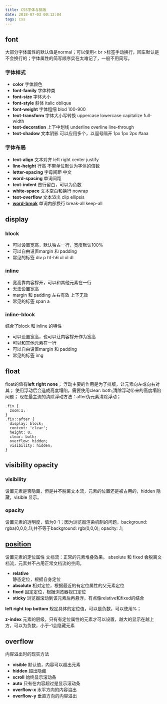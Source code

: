 ```yaml
---
title: CSS字体与排版
date: 2018-07-03 00:12:04
tags: css
---
```


## font
大部分字体属性的默认值是normal；可以使用< br >标签手动换行，回车默认是不会换行的；字体属性的简写顺序实在太难记了，一般不用简写。

### 字体样式
* **color** 字体颜色
* **font-family** 字体种类
* **font-size** 字体大小
* **font-style** 斜体 italic oblique
* **font-weight** 字体粗细 blod 100-900
* **text-transform** 字体大小写转换 uppercase lowercase capitalize full-width
* **text-decoration** 上下中划线 underline overline line-through
* **text-shadow** 文本阴影 可以应用多个，以逗号隔开 1px 1px 2px #aaa

### 字体布局
* **text-align** 文本对齐 left right center justify
* **line-height** 行高 不带单位默认为字体的倍数
* **letter-spacing** 字母间距 中文
* **word-spacing** 单词间距 
* **text-indent** 首行留白，可以为负数
* **white-space** 文本空白和换行 nowrap 
* **text-overflow** 文本溢出  clip ellipsis
* **[word-break](https://developer.mozilla.org/zh-CN/docs/Web/CSS/word-break)** 单词内部换行 break-all keep-all

## display
### block 
* 可以设置宽高，默认独占一行，宽度默认100%
* 可以自由设置margin 和 padding
* 常见的标签 div p h1-h6 ul ol dl 

### inline
* 宽高靠内容撑开，可以和其他元素在一行
* 无法设置宽高
* margin 和 padding 左右有效 上下无效
* 常见的标签 span a

### inline-block
综合了block 和 inline 的特性
* 可以设置宽高，也可以让内容撑开作为宽高
* 可以和其他元素在一行
* 可以自由设置margin 和 padding
* 常见的标签 img

## float
float的值有**left** **right** **none**；
浮动主要的作用是为了排版，让元素向左或向右对其；
使用浮动后会造成高度塌陷，需要使用clear: both;清除浮动带来的高度塌陷问题；
现在最主流的清除浮动方法：after伪元素清除浮动；
```
.fix {
  zoom:1;
}
.fix::after {
  display: block;
  content: 'clear';
  height: 0;
  clear: both;
  overflow: hidden;
  visibility: hidden;
}

```

## visibility opacity
### visibility
设置元素是否隐藏，但是并不脱离文本流，元素的位置还是被占用的，hidden 隐藏，visible 显示。
### opacity
设置元素的透明度，值为0-1；因为浏览器渲染机制的问题，background: rgba(0,0,0,.1);并不等于background: rgb(0,0,0); opacity: .1; 


## [position](https://developer.mozilla.org/zh-CN/docs/Web/CSS/position#Sticky_positioning)
设置元素的定位属性
文档流：正常的元素堆叠效果。
absolute 和 fixed 会脱离文档流，元素并不占用正常文档流的空间。
* **relative**  
静态定位，根据自身定位
* **absolute**
相对定位，根据最近的有定位属性的父元素定位
* **fixed**
固定定位，根据浏览器视口定位
* **sticky**
浏览器滚动到该元素后再悬浮，有点像relative和fixed的结合

**left** **right** **top** **bottom**
规定具体的定位值，可以是负数，可以使用%；

**z-index**
元素的层级，只有有定位属性的元素才可以设置，越大的显示在越上方，可以为负数，小于-1会隐藏元素

## overflow 
内容溢出时的现实方法
* **visible** 默认值，内容可以超出元素
* **hidden** 超出隐藏
* **scroll** 始终显示滚动条
* **auto** 只有在内容超过是显示滚动条
* **overflow-x** 水平方向的内容溢出
* **overflow-y** 垂直方向的内容溢出 